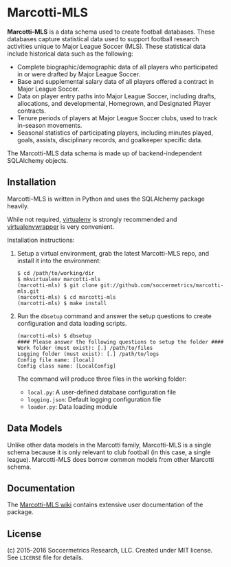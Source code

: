 Marcotti-MLS
============

**Marcotti-MLS** is a data schema used to create football databases. These databases capture statistical data used to
support football research activities unique to Major League Soccer (MLS).  These statistical data include historical
data such as the following:

* Complete biographic/demographic data of all players who participated in or were drafted by Major League Soccer.
* Base and supplemental salary data of all players offered a contract in Major League Soccer.
* Data on player entry paths into Major League Soccer, including drafts, allocations, and developmental, 
Homegrown, and Designated Player contracts.
* Tenure periods of players at Major League Soccer clubs, used to track in-season movements.
* Seasonal statistics of participating players, including minutes played, goals, assists, disciplinary 
records, and goalkeeper specific data.

The Marcotti-MLS data schema is made up of backend-independent SQLAlchemy objects.

## Installation

Marcotti-MLS is written in Python and uses the SQLAlchemy package heavily.

While not required, [virtualenv](https://pypi.python.org/pypi/virtualenv) is strongly recommended and
[virtualenvwrapper](https://pypi.python.org/pypi/virtualenvwrapper) is very convenient.

Installation instructions:

1. Setup a virtual environment, grab the latest Marcotti-MLS repo, and install it into the environment:

    ```shell
    $ cd /path/to/working/dir
    $ mkvirtualenv marcotti-mls
    (marcotti-mls) $ git clone git://github.com/soccermetrics/marcotti-mls.git
    (marcotti-mls) $ cd marcotti-mls
    (marcotti-mls) $ make install
    ```

2. Run the `dbsetup` command and answer the setup questions to create configuration and data loading scripts.

    ```shell
    (marcotti-mls) $ dbsetup
    #### Please answer the following questions to setup the folder ####
    Work folder (must exist): [.] /path/to/files
    Logging folder (must exist): [.] /path/to/logs
    Config file name: [local]
    Config class name: [LocalConfig]
    ```
    The command will produce three files in the working folder:
    
    * `local.py`: A user-defined database configuration file
    * `logging.json`: Default logging configuration file
    * `loader.py`: Data loading module

## Data Models

Unlike other data models in the Marcotti family, Marcotti-MLS is a single schema because it is only relevant to club 
football (in this case, a single league).  Marcotti-MLS does borrow common models from other Marcotti schema.

## Documentation

The [Marcotti-MLS wiki](https://github.com/soccermetrics/marcotti-mls/wiki) contains
extensive user documentation of the package.

## License

(c) 2015-2016 Soccermetrics Research, LLC. Created under MIT license.  See `LICENSE` file for details.
